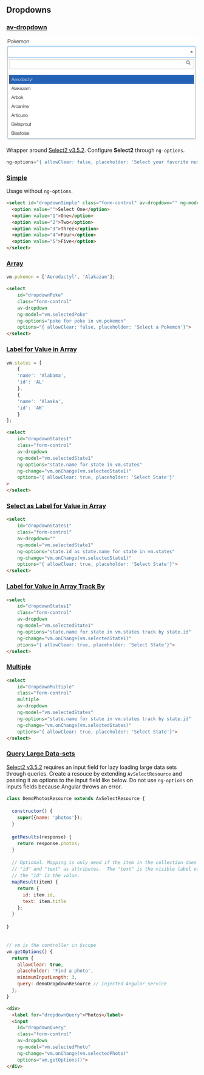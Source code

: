 ## Dropdowns

### [av-dropdown](https://availity.github.io/availity-angular/pages/ui/#/dropdowns)

![Dropdown](./docs/dropdown.png)

Wrapper around [Select2 v3.5.2](https://select2.github.io/select2/). Configure **Select2** through `ng-options`.

```js
ng-options="{ allowClear: false, placeholder: 'Select your favorite number'}"
```

### [Simple](https://availity.github.io/availity-angular/pages/ui/#/simple)
Usage without `ng-options`.

```html
<select id="dropdownSimple" class="form-control" av-dropdown="" ng-model="vm.selectedNumber" ng-options="{ allowClear: false, placeholder: 'Select your favorite number'}">
  <option value="">Select One</option>
  <option value="1">One</option>
  <option value="2">Two</option>
  <option value="3">Three</option>
  <option value="4">Four</option>
  <option value="5">Five</option>
</select>
```

### [Array](https://availity.github.io/availity-angular/pages/ui/#/array)

```javascript
vm.pokemon = ['Aerodactyl', 'Alakazam'];
```

```html
<select 
    id="dropdownPoke" 
    class="form-control" 
    av-dropdown
    ng-model="vm.selectedPoke" 
    ng-options="poke for poke in vm.pokemon" 
    options="{ allowClear: false, placeholder: 'Select a Pokemon'}">
</select>
```

### [Label for Value in Array](https://availity.github.io/availity-angular/pages/ui/#/label-for-value-in-array)

```javascript
vm.states = [
    {
    'name': 'Alabama',
    'id': 'AL'
    },
    {
    'name': 'Alaska',
    'id': 'AK'
    }
];
```

```html
<select 
    id="dropdownStates1" 
    class="form-control" 
    av-dropdown 
    ng-model="vm.selectedState1" 
    ng-options="state.name for state in vm.states" 
    ng-change="vm.onChange(vm.selectedState1)" 
    options="{ allowClear: true, placeholder: 'Select State'}"
>
</select>
```

### [Select as Label for Value in Array](https://availity.github.io/availity-angular/pages/ui/#/select-as-label-for-value-in-array)

```html
<select 
    id="dropdownStates1" 
    class="form-control" 
    av-dropdown="" 
    ng-model="vm.selectedState1" 
    ng-options="state.id as state.name for state in vm.states" 
    ng-change="vm.onChange(vm.selectedState1)" 
    options="{ allowClear: true, placeholder: 'Select State'}">
</select>
```

### [Label for Value in Array Track By](https://availity.github.io/availity-angular/pages/ui/#/label-for-value-in-array-track-by)

```html
<select 
    id="dropdownStates1" 
    class="form-control" 
    av-dropdown
    ng-model="vm.selectedState1" 
    ng-options="state.name for state in vm.states track by state.id" 
    ng-change="vm.onChange(vm.selectedState1)" 
    ptions="{ allowClear: true, placeholder: 'Select State'}">
</select>
```

### [Multiple](https://availity.github.io/availity-angular/pages/ui/#/multiple)

```html
<select 
    id="dropdownMultiple" 
    class="form-control" 
    multiple
    av-dropdown
    ng-model="vm.selectedStates"
    ng-options="state.name for state in vm.states track by state.id"
    ng-change="vm.onChange(vm.selectedStates)"
    options="{ allowClear: true, placeholder: 'Select State'}">
</select>
```

### [Query Large Data-sets](https://availity.github.io/availity-angular/pages/ui/#/query-large-data-sets)

[Select2 v3.5.2](https://select2.github.io/select2/) requires an input field for lazy loading large data sets through queries.  Create a resouce by extending `AvSelectResource` and passing it as options to the input field like below.  Do not use `ng-options` on inputs fields because Angular throws an error. 

```js
class DemoPhotosResource extends AvSelectResource {

  constructor() {
    super({name: 'photos'});
  }

  getResults(response) {
    return response.photos;
  }

  // Optional. Mapping is only need if the item in the collection does not have 
  // "id" and "text" as attributes.  The "text" is the visible label of the option and
  // the "id" is the value.
  mapResult(item) {
    return {
      id: item.id,
      text: item.title
    };
  }

}
```

```js

// vm is the controller in $scope
vm.getOptions() {
  return {
    allowClear: true,
    placeholder: 'Find a photo',
    minimumInputLength: 3,
    query: demoDropdownResource // Injected Angular service
  };
}
```

```html
<div>
  <label for="dropdownQuery">Photos</label>
  <input 
    id="dropdownQuery" 
    class="form-control" 
    av-dropdown
    ng-model="vm.selectedPhoto" 
    ng-change="vm.onChange(vm.selectedPhoto)" 
    options="vm.getOptions()">
</div>
```

